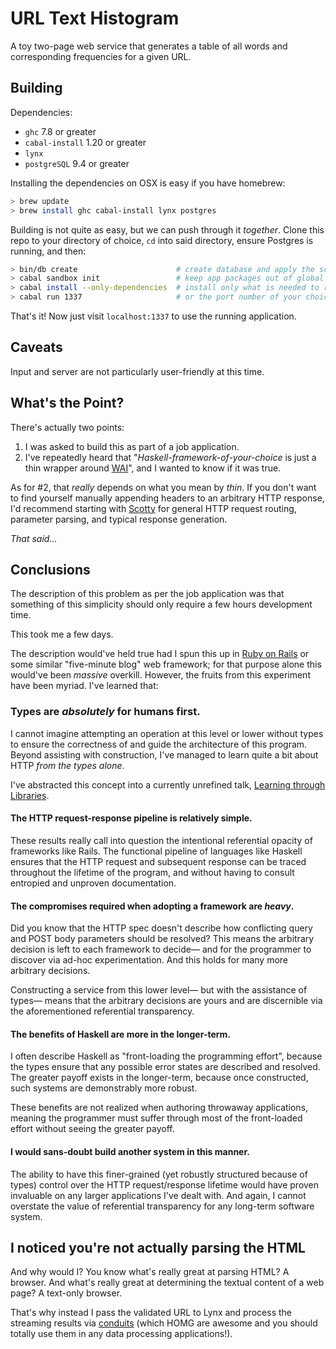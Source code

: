 # URL Text Histogram

A toy two-page web service that generates a table of all words and
corresponding frequencies for a given URL.

## Building

Dependencies:

- `ghc` 7.8 or greater
- `cabal-install` 1.20 or greater
- `lynx`
- `postgreSQL` 9.4 or greater

Installing the dependencies on OSX is easy if you have homebrew:

```sh
> brew update
> brew install ghc cabal-install lynx postgres
```

Building is not quite as easy, but we can push through it _together_. Clone
this repo to your directory of choice, `cd` into said directory, ensure
Postgres is running, and then:

```sh
> bin/db create                      # create database and apply the schema
> cabal sandbox init                 # keep app packages out of global listing
> cabal install --only-dependencies  # install only what is needed to run
> cabal run 1337                     # or the port number of your choice
```

That's it! Now just visit `localhost:1337` to use the running application.

## Caveats

Input and server are not particularly user-friendly at this time.

## What's the Point?

There's actually two points:

1. I was asked to build this as part of a job application.
2. I've repeatedly heard that "_Haskell-framework-of-your-choice_ is just a
   thin wrapper around [WAI][1]", and I wanted to know if it was true.

  [1]: http://hackage.haskell.org/package/wai

As for #2, that _really_ depends on what you mean by _thin_. If you don't want
to find yourself manually appending headers to an arbitrary HTTP response, I'd
recommend starting with [Scotty][2] for general HTTP request routing, parameter
parsing, and typical response generation.

  [2]: http://hackage.haskell.org/package/scotty

_That said..._

## Conclusions

The description of this problem as per the job application was that something
of this simplicity should only require a few hours development time.

This took me a few days.

The description would've held true had I spun this up in [Ruby on Rails][3] or
some similar "five-minute blog" web framework; for that purpose alone this
would've been _massive_ overkill. However, the fruits from this experiment have
been myriad. I've learned that:

  [3]: http://rubyonrails.org

### Types are _absolutely_ for humans first.

I cannot imagine attempting an operation at this level or lower without types
to ensure the correctness of and guide the architecture of this program. Beyond
assisting with construction, I've managed to learn quite a bit about HTTP _from
the types alone_.

I've abstracted this concept into a currently unrefined talk, [Learning
through Libraries][4].

  [4]: https://github.com/Jonplussed/talks/tree/master/learning_through_libraries

#### The HTTP request-response pipeline is relatively simple.

These results really call into question the intentional referential opacity of
frameworks like Rails. The functional pipeline of languages like Haskell
ensures that the HTTP request and subsequent response can be traced
throughout the lifetime of the program, and without having to consult
entropied and unproven documentation.

#### The compromises required when adopting a framework are _heavy_.

Did you know that the HTTP spec doesn't describe how conflicting query
and POST body parameters should be resolved? This means the arbitrary decision
is left to each framework to decide— and for the programmer to discover via
ad-hoc experimentation. And this holds for many more arbitrary decisions.

Constructing a service from this lower level— but with the assistance of
types— means that the arbitrary decisions are yours and are discernible via
the aforementioned referential transparency.

#### The benefits of Haskell are more in the longer-term.

I often describe Haskell as "front-loading the programming effort", because the
types ensure that any possible error states are described and resolved. The
greater payoff exists in the longer-term, because once constructed, such
systems are demonstrably more robust.

These benefits are not realized when authoring throwaway applications, meaning
the programmer must suffer through most of the front-loaded effort without
seeing the greater payoff.

#### I would sans-doubt build another system in this manner.

The ability to have this finer-grained (yet robustly structured because of
types) control over the HTTP request/response lifetime would have proven
invaluable on any larger applications I've dealt with. And again, I cannot
overstate the value of referential transparency for any long-term software
system.

## I noticed you're not actually parsing the HTML

And why would I? You know what's really great at parsing HTML? A browser. And
what's really great at determining the textual content of a web page? A
text-only browser.

That's why instead I pass the validated URL to Lynx and process the streaming
results via [conduits][5] (which HOMG are awesome and you should totally use
them in any data processing applications!).

  [5]: http://hackage.haskell.org/package/conduit
